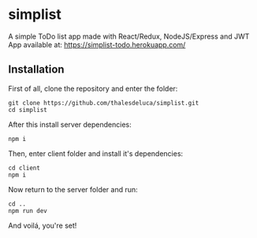 # simplist
A simple ToDo list app made with React/Redux, NodeJS/Express and JWT
<br/>
App available at: https://simplist-todo.herokuapp.com/

## Installation
First of all, clone the repository and enter the folder:

```
git clone https://github.com/thalesdeluca/simplist.git
cd simplist
```

After this install server dependencies: 

``
npm i
``

Then, enter client folder and install it's dependencies:

```
cd client
npm i
```

Now return to the server folder and run:

```
cd ..
npm run dev
```

And voilá, you're set!
